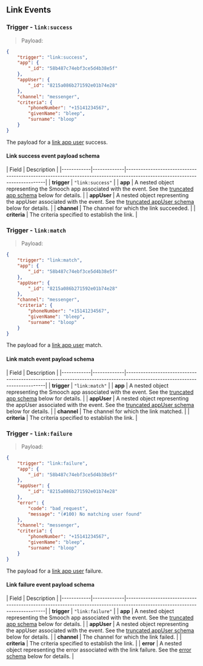## Link Events

### Trigger - `link:success`

> Payload:

```json
{
    "trigger": "link:success",
    "app": {
        "_id": "58b487c74ebf3ce5d4b38e5f"
    },
    "appUser": {
        "_id": "8215a086b271592e01b74e28"
    },
    "channel": "messenger",
    "criteria": {
        "phoneNumber": "+15141234567",
        "givenName": "bleep",
        "surname": "bloop"
    }
}
```

The payload for a [link app user](#link-app-user-to-channel) success.

#### Link success event payload schema

| Field      | Description                                                                                                               |
|------------|-------------|---------------------------------------------------------------------------------------------------------------------------|
| **trigger**  | `"link:success"`                                                                 |
| **app** | A nested object representing the Smooch app associated with the event. See the [truncated app schema](#truncated-app-schema) below for details.       |
| **appUser**  | A nested object representing the appUser associated with the event. See the [truncated appUser schema](#truncated-app-user-schema) below for details.      |
| **channel**  | The channel for which the link succeeded.      |
| **criteria** | The criteria specified to establish the link.      |

### Trigger - `link:match`

> Payload:

```json
{
    "trigger": "link:match",
    "app": {
        "_id": "58b487c74ebf3ce5d4b38e5f"
    },
    "appUser": {
        "_id": "8215a086b271592e01b74e28"
    },
    "channel": "messenger",
    "criteria": {
        "phoneNumber": "+15141234567",
        "givenName": "bleep",
        "surname": "bloop"
    }
}
```

The payload for a [link app user](#link-app-user-to-channel) match.

#### Link match event payload schema

| Field      | Description                                                                                                               |
|------------|-------------|---------------------------------------------------------------------------------------------------------------------------|
| **trigger** | `"link:match"`                                                                 |
| **app** | A nested object representing the Smooch app associated with the event. See the [truncated app schema](#truncated-app-schema) below for details.       |
| **appUser** | A nested object representing the appUser associated with the event. See the [truncated appUser schema](##truncated-app-user-schema) below for details.      |
| **channel** | The channel for which the link matched.      |
| **criteria** | The criteria specified to establish the link.      |

### Trigger - `link:failure`

> Payload:

```json
{
    "trigger": "link:failure",
    "app": {
        "_id": "58b487c74ebf3ce5d4b38e5f"
    },
    "appUser": {
        "_id": "8215a086b271592e01b74e28"
    },
    "error": {
        "code": "bad_request",
        "message": "(#100) No matching user found"
    },
    "channel": "messenger",
    "criteria": {
        "phoneNumber": "+15141234567",
        "givenName": "bleep",
        "surname": "bloop"
    }
}
```

The payload for a [link app user](#link-app-user-to-channel) failure.

#### Link failure event payload schema

| Field      | Description                                                                                                               |
|------------|-------------|---------------------------------------------------------------------------------------------------------------------------|
| **trigger** | `"link:failure"`                                                                 |
| **app** | A nested object representing the Smooch app associated with the event. See the [truncated app schema](#truncated-app-schema) below for details.       |
| **appUser** | A nested object representing the appUser associated with the event. See the [truncated appUser schema](#truncated-app-user-schema) below for details.      |
| **channel** | The channel for which the link failed.      |
| **criteria** | The criteria specified to establish the link.      |
| **error** | A nested object representing the error associated with the link failure. See the [error schema](#error-schema) below for details.      |
